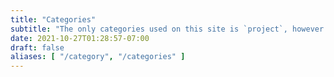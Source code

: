 ```yaml
---
title: "Categories"
subtitle: "The only categories used on this site is `project`, however photo categories will be added soon"
date: 2021-10-27T01:28:57-07:00
draft: false
aliases: [ "/category", "/categories" ]
---
```


